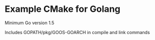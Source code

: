 # Example CMake for Golang

Minimum Go version 1.5

Includes GOPATH/pkg/GOOS-GOARCH in compile and link commands
